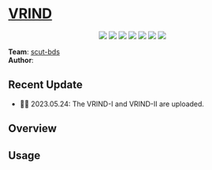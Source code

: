 # [VRIND](https://github.com/scut-bds/VRIND)

<p align="center">
    <a href="./LICENSE"><img src="https://img.shields.io/badge/license-Apache%202-red.svg"></a>
    <a href="support os"><img src="https://img.shields.io/badge/os-linux%2C%20win%2C%20mac-pink.svg"></a>
    <a href=""><img src="https://img.shields.io/badge/python-3.7+-aff.svg"></a>
    <a href="https://github.com/scut-bds/VRIND/graphs/contributors"><img src="https://img.shields.io/github/contributors/scut-bds/VRIND?color=9ea"></a>
    <a href="https://github.com/scut-bds/VRIND/commits"><img src="https://img.shields.io/github/commit-activity/m/scut-bds/VRIND?color=3af"></a>
    <a href="https://github.com/scut-bds/VRINb/issues"><img src="https://img.shields.io/github/issues/scut-bds/VRIND?color=9cc"></a>
    <a href="https://github.com/scut-bds/VRIND/stargazers"><img src="https://img.shields.io/github/stars/scut-bds/VRIND?color=ccf"></a>
</p>

**Team**: [scut-bds](https://github.com/scut-bds)    
**Author**:

## Recent Update
- 👏🏻  2023.05.24: The VRIND-I and VRIND-II are uploaded.



## Overview


## Usage
